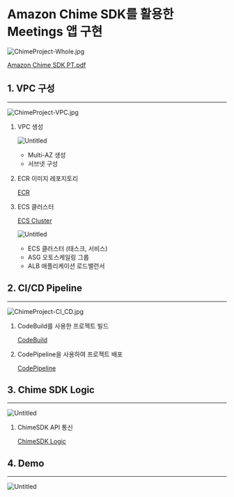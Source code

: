# Amazon Chime SDK를 활용한 Meetings 앱 구현

![ChimeProject-Whole.jpg](Amazon%20Chime%20SDK%E1%84%85%E1%85%B3%E1%86%AF%20%E1%84%92%E1%85%AA%E1%86%AF%E1%84%8B%E1%85%AD%E1%86%BC%E1%84%92%E1%85%A1%E1%86%AB%20Meetings%20%E1%84%8B%E1%85%A2%E1%86%B8%20%E1%84%80%E1%85%AE%E1%84%92%E1%85%A7%E1%86%AB%20c5c46d3f07d7466abf4cfba54011d133/ChimeProject-Whole.jpg)

[Amazon Chime SDK PT.pdf](Amazon%20Chime%20SDK%E1%84%85%E1%85%B3%E1%86%AF%20%E1%84%92%E1%85%AA%E1%86%AF%E1%84%8B%E1%85%AD%E1%86%BC%E1%84%92%E1%85%A1%E1%86%AB%20Meetings%20%E1%84%8B%E1%85%A2%E1%86%B8%20%E1%84%80%E1%85%AE%E1%84%92%E1%85%A7%E1%86%AB%20c5c46d3f07d7466abf4cfba54011d133/Amazon_Chime_SDK_PT.pdf)

## 1. VPC 구성

---

![ChimeProject-VPC.jpg](Amazon%20Chime%20SDK%E1%84%85%E1%85%B3%E1%86%AF%20%E1%84%92%E1%85%AA%E1%86%AF%E1%84%8B%E1%85%AD%E1%86%BC%E1%84%92%E1%85%A1%E1%86%AB%20Meetings%20%E1%84%8B%E1%85%A2%E1%86%B8%20%E1%84%80%E1%85%AE%E1%84%92%E1%85%A7%E1%86%AB%20c5c46d3f07d7466abf4cfba54011d133/ChimeProject-VPC.jpg)

1. VPC 생성
    
    ![Untitled](Amazon%20Chime%20SDK%E1%84%85%E1%85%B3%E1%86%AF%20%E1%84%92%E1%85%AA%E1%86%AF%E1%84%8B%E1%85%AD%E1%86%BC%E1%84%92%E1%85%A1%E1%86%AB%20Meetings%20%E1%84%8B%E1%85%A2%E1%86%B8%20%E1%84%80%E1%85%AE%E1%84%92%E1%85%A7%E1%86%AB%20c5c46d3f07d7466abf4cfba54011d133/Untitled.png)
    
    - Multi-AZ 생성
    - 서브넷 구성
2. ECR 이미지 레포지토리
    
    [ECR ](Amazon%20Chime%20SDK%E1%84%85%E1%85%B3%E1%86%AF%20%E1%84%92%E1%85%AA%E1%86%AF%E1%84%8B%E1%85%AD%E1%86%BC%E1%84%92%E1%85%A1%E1%86%AB%20Meetings%20%E1%84%8B%E1%85%A2%E1%86%B8%20%E1%84%80%E1%85%AE%E1%84%92%E1%85%A7%E1%86%AB%20c5c46d3f07d7466abf4cfba54011d133/ECR%20c3cc924fe3e0448d892e60b033bc4722.md)
    
3. ECS 클러스터
    
    [ECS Cluster](Amazon%20Chime%20SDK%E1%84%85%E1%85%B3%E1%86%AF%20%E1%84%92%E1%85%AA%E1%86%AF%E1%84%8B%E1%85%AD%E1%86%BC%E1%84%92%E1%85%A1%E1%86%AB%20Meetings%20%E1%84%8B%E1%85%A2%E1%86%B8%20%E1%84%80%E1%85%AE%E1%84%92%E1%85%A7%E1%86%AB%20c5c46d3f07d7466abf4cfba54011d133/ECS%20Cluster%2029e6f38b36b4461aad8667ba5d504ab9.md)
    
    ![Untitled](Amazon%20Chime%20SDK%E1%84%85%E1%85%B3%E1%86%AF%20%E1%84%92%E1%85%AA%E1%86%AF%E1%84%8B%E1%85%AD%E1%86%BC%E1%84%92%E1%85%A1%E1%86%AB%20Meetings%20%E1%84%8B%E1%85%A2%E1%86%B8%20%E1%84%80%E1%85%AE%E1%84%92%E1%85%A7%E1%86%AB%20c5c46d3f07d7466abf4cfba54011d133/Untitled%201.png)
    
    - ECS 클러스터 (태스크, 서비스)
    - ASG 오토스케일링 그룹
    - ALB 애플리케이션 로드밸런서

## 2. CI/CD Pipeline

---

![ChimeProject-CI_CD.jpg](Amazon%20Chime%20SDK%E1%84%85%E1%85%B3%E1%86%AF%20%E1%84%92%E1%85%AA%E1%86%AF%E1%84%8B%E1%85%AD%E1%86%BC%E1%84%92%E1%85%A1%E1%86%AB%20Meetings%20%E1%84%8B%E1%85%A2%E1%86%B8%20%E1%84%80%E1%85%AE%E1%84%92%E1%85%A7%E1%86%AB%20c5c46d3f07d7466abf4cfba54011d133/ChimeProject-CI_CD.jpg)

1. CodeBuild를 사용한 프로젝트 빌드
    
    [CodeBuild](Amazon%20Chime%20SDK%E1%84%85%E1%85%B3%E1%86%AF%20%E1%84%92%E1%85%AA%E1%86%AF%E1%84%8B%E1%85%AD%E1%86%BC%E1%84%92%E1%85%A1%E1%86%AB%20Meetings%20%E1%84%8B%E1%85%A2%E1%86%B8%20%E1%84%80%E1%85%AE%E1%84%92%E1%85%A7%E1%86%AB%20c5c46d3f07d7466abf4cfba54011d133/CodeBuild%20226e6a2b17ab4aae8302df69a17fcda8.md)
    
2. CodePipeline을 사용하여 프로젝트 배포
    
    [CodePipeline](Amazon%20Chime%20SDK%E1%84%85%E1%85%B3%E1%86%AF%20%E1%84%92%E1%85%AA%E1%86%AF%E1%84%8B%E1%85%AD%E1%86%BC%E1%84%92%E1%85%A1%E1%86%AB%20Meetings%20%E1%84%8B%E1%85%A2%E1%86%B8%20%E1%84%80%E1%85%AE%E1%84%92%E1%85%A7%E1%86%AB%20c5c46d3f07d7466abf4cfba54011d133/CodePipeline%20c09dcd0e9a934b5ab45ee0449c64c76f.md)
    

## 3. Chime SDK Logic

---

![Untitled](Amazon%20Chime%20SDK%E1%84%85%E1%85%B3%E1%86%AF%20%E1%84%92%E1%85%AA%E1%86%AF%E1%84%8B%E1%85%AD%E1%86%BC%E1%84%92%E1%85%A1%E1%86%AB%20Meetings%20%E1%84%8B%E1%85%A2%E1%86%B8%20%E1%84%80%E1%85%AE%E1%84%92%E1%85%A7%E1%86%AB%20c5c46d3f07d7466abf4cfba54011d133/Untitled%202.png)

1. ChimeSDK API 통신
    
    [ChimeSDK Logic](Amazon%20Chime%20SDK%E1%84%85%E1%85%B3%E1%86%AF%20%E1%84%92%E1%85%AA%E1%86%AF%E1%84%8B%E1%85%AD%E1%86%BC%E1%84%92%E1%85%A1%E1%86%AB%20Meetings%20%E1%84%8B%E1%85%A2%E1%86%B8%20%E1%84%80%E1%85%AE%E1%84%92%E1%85%A7%E1%86%AB%20c5c46d3f07d7466abf4cfba54011d133/ChimeSDK%20Logic%20948c263153a84971b1b9bc9b951837c2.md)
    

## 4. Demo

---

![Untitled](Amazon%20Chime%20SDK%E1%84%85%E1%85%B3%E1%86%AF%20%E1%84%92%E1%85%AA%E1%86%AF%E1%84%8B%E1%85%AD%E1%86%BC%E1%84%92%E1%85%A1%E1%86%AB%20Meetings%20%E1%84%8B%E1%85%A2%E1%86%B8%20%E1%84%80%E1%85%AE%E1%84%92%E1%85%A7%E1%86%AB%20c5c46d3f07d7466abf4cfba54011d133/Untitled%203.png)